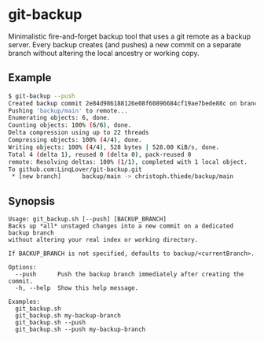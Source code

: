 # git-backup

Minimalistic fire-and-forget backup tool that uses a git remote as a backup server.
Every backup creates (and pushes) a new commit on a separate branch without altering the local ancestry or working copy.  

## Example

```bash
$ git-backup --push
Created backup commit 2e84d986188126e08f60896684cf19ae7bede88c on branch 'backup/main'.
Pushing 'backup/main' to remote...
Enumerating objects: 6, done.
Counting objects: 100% (6/6), done.
Delta compression using up to 22 threads
Compressing objects: 100% (4/4), done.
Writing objects: 100% (4/4), 528 bytes | 528.00 KiB/s, done.
Total 4 (delta 1), reused 0 (delta 0), pack-reused 0
remote: Resolving deltas: 100% (1/1), completed with 1 local object.
To github.com:LinqLover/git-backup.git
 * [new branch]      backup/main -> christoph.thiede/backup/main
```

## Synopsis

```
Usage: git_backup.sh [--push] [BACKUP_BRANCH]
Backs up *all* unstaged changes into a new commit on a dedicated backup branch
without altering your real index or working directory.

If BACKUP_BRANCH is not specified, defaults to backup/<currentBranch>.

Options:
  --push      Push the backup branch immediately after creating the commit.
  -h, --help  Show this help message.

Examples:
  git_backup.sh
  git_backup.sh my-backup-branch
  git_backup.sh --push
  git_backup.sh --push my-backup-branch
```
